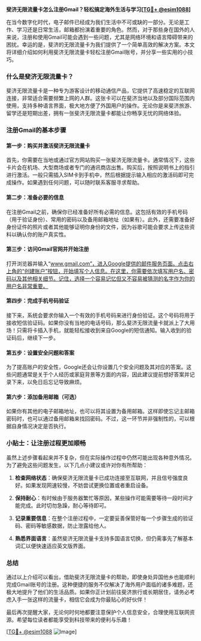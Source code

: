 **斐济无限流量卡怎么注册Gmail？轻松搞定海外生活与学习[[TG💪+ @esim1088](https://t.me/s/esim1088)]**

在当今数字化时代，电子邮件已经成为我们生活中不可或缺的一部分。无论是工作、学习还是日常生活，邮箱都扮演着重要的角色。然而，对于那些身在国外的人来说，注册和使用Gmail可能会遇到一些问题，尤其是网络环境和语言障碍带来的困扰。幸运的是，斐济的无限流量卡为我们提供了一个简单高效的解决方案。本文将详细介绍如何利用斐济无限流量卡轻松注册Gmail账号，并分享一些实用的小技巧。

### 什么是斐济无限流量卡？

斐济无限流量卡是一种专为游客设计的移动通信产品，它提供了高速稳定的互联网连接，非常适合需要频繁上网的人群。这张卡可以在斐济当地以及部分国际范围内使用，支持多种语言界面，极大地方便了外国用户的操作。无论你是来斐济旅游、留学还是短期出差，拥有一张斐济无限流量卡都能让你畅享无忧的网络体验。

### 注册Gmail的基本步骤

#### 第一步：购买并激活斐济无限流量卡

首先，你需要在当地或通过官方网站购买一张斐济无限流量卡。通常情况下，这些卡片会在机场、大型商场或者专门的通讯商店出售。购买后，按照说明书上的指引进行激活。一般只需插入SIM卡到手机中，然后根据提示输入相应的激活码即可完成操作。如果遇到任何问题，可以随时联系客服寻求帮助。

#### 第二步：准备必要的信息

在注册Gmail之前，确保你已经准备好所有必需的信息。这包括有效的手机号码（用于验证身份）、常用的密码以及备用邮箱地址（如果有）。此外，还需要准备好身份证件的照片或者其他能够证明你身份的文件，因为谷歌可能会要求上传这些资料以确认你的账户真实性。

#### 第三步：访问Gmail官网并开始注册

打开浏览器并输入“www.gmail.com”，进入Google提供的邮件服务页面。点击右上角的“创建账户”按钮，开始填写个人信息。在这里，你需要依次填写用户名、密码以及其他相关细节。记住，选择一个容易记忆但又不容易被猜测的名字作为你的用户名非常重要。

#### 第四步：完成手机号码验证

接下来，系统会要求你输入一个有效的手机号码来进行身份验证。这个号码将用于接收短信验证码。如果你没有当地的电话号码，那么斐济无限流量卡就派上了大用场！只需将卡插入手机，就能轻松接收到来自Google的短信通知。输入收到的验证码后，继续下一步。

#### 第五步：设置安全问题和答案

为了提高账户的安全性，Google还会让你设置几个安全问题及其对应的答案。这些问题通常是关于个人经历或家庭背景等方面的内容，因此建议提前想好答案并记录下来，以免日后忘记导致麻烦。

#### 第六步：添加备用邮箱（可选）

如果你有其他的电子邮箱地址，也可以将其设置为备用邮箱。这样即使忘记主邮箱密码时，也可以通过备用邮箱来找回密码。不过，这一环节并非强制性的，可以根据自身情况决定是否执行。

### 小贴士：让注册过程更加顺畅

虽然上述步骤看起来并不复杂，但在实际操作过程中仍然可能出现各种意外情况。为了避免这些问题发生，以下几点小建议或许对你有所帮助：

1. **检查网络状态**：确保斐济无限流量卡已成功连接至互联网，并且信号强度良好。如果发现网速较慢，不妨尝试更换位置或者重启设备。
   
2. **保持耐心**：有时候由于服务器繁忙等原因，某些操作可能需要等待一段时间才能完成。此时切勿急躁，耐心等待即可。
   
3. **记录重要信息**：在整个注册过程中，一定要妥善保管好每一个步骤生成的验证码、密码等敏感数据，防止泄露给他人。
   
4. **熟悉界面语言**：虽然斐济无限流量卡支持多国语言切换，但仍需事先了解基本词汇以便快速适应英文版界面。

### 总结

通过以上介绍可以看出，借助斐济无限流量卡的帮助，即使身处异国他乡也能顺利完成Gmail账号的注册。这种便捷的服务不仅解决了海外用户面临的诸多难题，还极大地提升了他们的生活品质。如果你正计划前往斐济旅行或长期居住，请务必考虑入手一张这样的流量卡，相信它会成为你最贴心的好伙伴！

最后再次提醒大家，无论何时何地都要注意保护个人信息安全，合理使用互联网资源。希望每位读者都能享受到科技带来的便利与乐趣！

[[TG💪+ @esim1088](https://t.me/s/esim1088) ![Image](https://i.postimg.cc/4NQfJmqS/Snipaste-2025-05-13-00-14-12.png)]